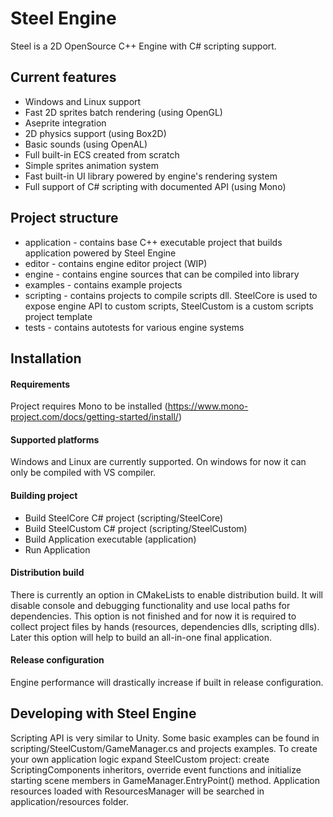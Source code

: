 # Steel Engine

Steel is a 2D OpenSource C++ Engine with C# scripting support.

## Current features
* Windows and Linux support
* Fast 2D sprites batch rendering (using OpenGL)
* Aseprite integration
* 2D physics support (using Box2D)
* Basic sounds (using OpenAL)
* Full built-in ECS created from scratch
* Simple sprites animation system
* Fast built-in UI library powered by engine's rendering system
* Full support of C# scripting with documented API (using Mono)

## Project structure
* application - contains base C++ executable project that builds application powered by Steel Engine
* editor - contains engine editor project (WIP)
* engine - contains engine sources that can be compiled into library
* examples - contains example projects
* scripting - contains projects to compile scripts dll. SteelCore is used to expose engine API to custom scripts, SteelCustom is a custom scripts project template
* tests - contains autotests for various engine systems

## Installation
#### Requirements
Project requires Mono to be installed (https://www.mono-project.com/docs/getting-started/install/)
#### Supported platforms
Windows and Linux are currently supported. On windows for now it can only be compiled with VS compiler.
#### Building project
* Build SteelCore C# project (scripting/SteelCore)
* Build SteelCustom C# project (scripting/SteelCustom)
* Build Application executable (application)
* Run Application
#### Distribution build
There is currently an option in CMakeLists to enable distribution build. It will disable console and debugging functionality and use local paths for dependencies. This option is not finished and for now it is required to collect project files by hands (resources, dependencies dlls, scripting dlls). Later this option will help to build an all-in-one final application.
#### Release configuration
Engine performance will drastically increase if built in release configuration.

## Developing with Steel Engine
Scripting API is very similar to Unity. Some basic examples can be found in scripting/SteelCustom/GameManager.cs and projects examples.
To create your own application logic expand SteelCustom project: create ScriptingComponents inheritors, override event functions and initialize starting scene members in GameManager.EntryPoint() method. Application resources loaded with ResourcesManager will be searched in application/resources folder.
